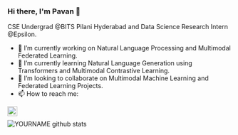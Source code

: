 ### Hi there, I'm Pavan 👋

CSE Undergrad @BITS Pilani Hyderabad and Data Science Research Intern @Epsilon.

- 🔭 I’m currently working on Natural Language Processing and Multimodal Federated Learning.
- 🌱 I’m currently learning Natural Language Generation using Transformers and Multimodal Contrastive Learning.
- 👯 I’m looking to collaborate on Multimodal Machine Learning and Federated Learning Projects.
- 📫 How to reach me:
<!--   **[LinkedIN](https://in.linkedin.com/in/pavan-kumar-reddy-yannam), [Email](ypavan2802@gmail.com)** -->
  <a href="https://in.linkedin.com/in/pavan-kumar-reddy-yannam"> <img align="left" alt="Pavan | LinkedIN" width="22px" src="https://raw.githubusercontent.com/peterthehan/peterthehan/master/assets/linkedin.svg" /></a>
</br>

![YOURNAME github stats](https://github-readme-stats.vercel.app/api?username=PavanReddy28&show_icons=true&hide_border=true)

<!-- 
- 🤔 I’m looking for help with ...
- 📫 How to reach me: ...
- 😄 Pronouns: ...
- ⚡ Fun fact: ...
 -->
